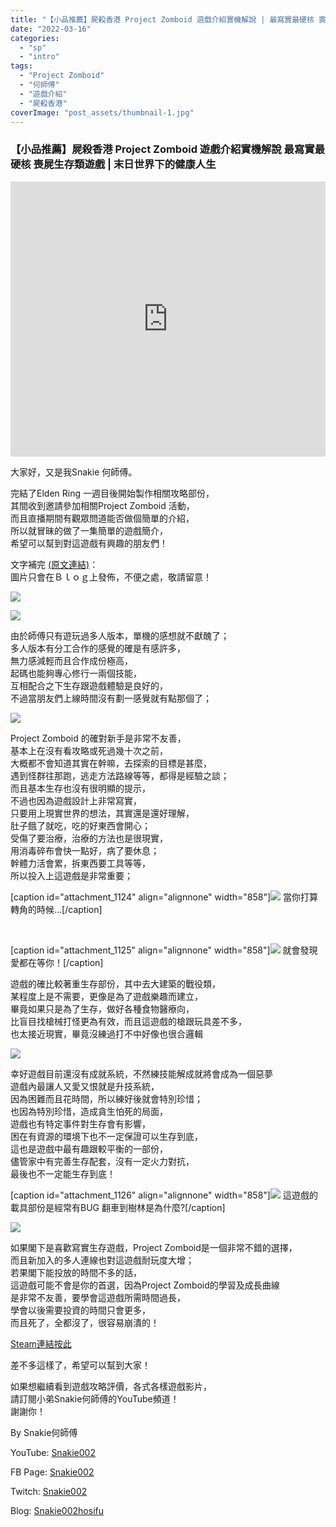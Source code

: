 ```yaml
---
title: "【小品推薦】屍殺香港 Project Zomboid 遊戲介紹實機解說 | 最寫實最硬核 喪屍生存類遊戲 | 末日世界下的健康人生"
date: "2022-03-16"
categories: 
  - "sp"
  - "intro"
tags: 
  - "Project Zomboid"
  - "何師傅"
  - "遊戲介紹"
  - "屍殺香港"
coverImage: "post_assets/thumbnail-1.jpg"
---
```


### 【小品推薦】屍殺香港 Project Zomboid 遊戲介紹實機解說 最寫實最硬核 喪屍生存類遊戲 | 末日世界下的健康人生

<iframe width="100%" height="440"src="https://www.youtube.com/embed/ljos3hrBbEY"
  title="YouTube video player" frameborder="0" allow="accelerometer; autoplay;
  clipboard-write; encrypted-media; gyroscope; picture-in-picture; web-share"
  referrerpolicy="strict-origin-when-cross-origin" allowfullscreen></iframe>
  
大家好，又是我Snakie 何師傅。  

  
完結了Elden Ring 一週目後開始製作相關攻略部份，  
其間收到邀請參加相關Project Zomboid 活動，  
而且直播期間有觀眾問道能否做個簡單的介紹，  
所以就冒昧的做了一集簡單的遊戲簡介，  
希望可以幫到對這遊戲有興趣的朋友們！  

  
文字補完 [(原文連結)](https://snakie002hosifu.blog/pz-intro/)：  
圖片只會在Ｂｌｏｇ上發佈，不便之處，敬請留意！  

  
![](post_assets/1-1024x648.png)  

  
![](post_assets/2-1024x636.png)  

  
由於師傅只有遊玩過多人版本，單機的感想就不獻醜了；  
多人版本有分工合作的感覺的確是有感許多，  
無力感減輕而且合作成份極高，  
起碼也能夠專心修行一兩個技能，  
互相配合之下生存跟遊戲體驗是良好的，  
不過當朋友們上線時間沒有劃一感覺就有點那個了；  

  
![](post_assets/2022-03-14-23-11-25.mp4_snapshot_14.10.095-1024x576.jpg)  

  
Project Zomboid 的確對新手是非常不友善，  
基本上在沒有看攻略或死過幾十次之前，  
大概都不會知道其實在幹嘛，去探索的目標是甚麼，  
遇到怪群往那跑，逃走方法路線等等，都得是經驗之談；  
而且基本生存也沒有很明顯的提示，  
不過也因為遊戲設計上非常寫實，  
只要用上現實世界的想法，其實還是還好理解，  
肚子餓了就吃，吃的好東西會開心；  
受傷了要治療，治療的方法也是很現實，  
用消毒碎布會快一點好，病了要休息；  
幹體力活會累，拆東西要工具等等，  
所以投入上這遊戲是非常重要；  

  
\[caption id="attachment\_1124" align="alignnone" width="858"\]![](post_assets/2022-03-16-01-49-47.mp4_snapshot_00.58.06.178-1024x576.jpg) 當你打算轉角的時候...\[/caption\]  

  
   

  
\[caption id="attachment\_1125" align="alignnone" width="858"\]![](post_assets/2022-03-16-01-49-47.mp4_snapshot_00.58.07.103-1024x576.jpg) 就會發現愛都在等你！\[/caption\]  

  
遊戲的確比較著重生存部份，其中去大建築的戰役類，  
某程度上是不需要，更像是為了遊戲樂趣而建立，  
畢竟如果只是為了生存，做好各種食物醫療向，  
比盲目找槍械打怪更為有效，而且這遊戲的槍跟玩具差不多，  
也太接近現實，畢竟沒練過打不中好像也很合邏輯  

  
![](post_assets/3-1024x576.jpg)  

  
幸好遊戲目前還沒有成就系統，不然練技能解成就將會成為一個惡夢  
遊戲內最讓人又愛又恨就是升技系統，  
因為困難而且花時間，所以練好後就會特別珍惜；  
也因為特別珍惜，造成貪生怕死的局面，  
遊戲也有特定事件對生存會有影響，  
困在有資源的環境下也不一定保證可以生存到底，  
這也是遊戲中最有趣跟較平衡的一部份，  
儘管家中有完善生存配套，沒有一定火力對抗，  
最後也不一定能生存到底！  

  
\[caption id="attachment\_1126" align="alignnone" width="858"\]![](post_assets/2022-03-16-01-49-47.mp4_snapshot_01.23.56.349-1024x576.jpg) 這遊戲的載具部份是經常有BUG 翻車到樹林是為什麼?\[/caption\]  

  
![](post_assets/2022-03-16-01-49-47.mp4_snapshot_01.24.36.910-1024x576.jpg)  

  
如果閣下是喜歡寫實生存遊戲，Project Zomboid是一個非常不錯的選擇，  
而且新加入的多人連線也對這遊戲耐玩度大增；  
若果閣下能投放的時間不多的話，  
這遊戲可能不會是你的首選，因為Project Zomboid的學習及成長曲線  
是非常不友善，要學會這遊戲所需時間過長，  
學會以後需要投資的時間只會更多，  
而且死了，全都沒了，很容易崩潰的！  

  
[Steam連結按此](https://store.steampowered.com/app/108600/Project_Zomboid/)  

  
差不多這樣了，希望可以幫到大家！  

  
如果想繼續看到遊戲攻略評價，各式各樣遊戲影片，  
請訂閱小弟Snakie何師傅的YouTube頻道！  
謝謝你！  

  
By Snakie何師傅  

  
YouTube: [Snakie002](https://www.youtube.com/channel/UCDOMLG_RBSoqVHK3sIYJeLA)  

  
FB Page: [Snakie002](https://www.facebook.com/Snakie002/)  

  
Twitch: [Snakie002](https://www.twitch.tv/snakie002/)  

  
Blog: [Snakie002hosifu](https://snakie002hosifu.blog/)
